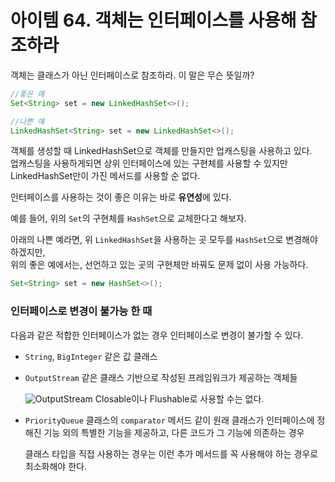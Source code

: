 # 아이템 64. 객체는 인터페이스를 사용해 참조하라

객체는 클래스가 아닌 인터페이스로 참조하라. 이 말은 무슨 뜻일까?

```Java
//좋은 예 
Set<String> set = new LinkedHashSet<>();

//나쁜 예
LinkedHashSet<String> set = new LinkedHashSet<>();
```

객체를 생성할 때 LinkedHashSet으로 객체를 만들지만 업캐스팅을 사용하고 있다. <br>
업캐스팅을 사용하게되면 상위 인터페이스에 있는 구현체를 사용할 수 있지만 LinkedHashSet만이 가진 메서드를 사용할 순 없다.

인터페이스를 사용하는 것이 좋은 이유는 바로 **유연성**에 있다.

예를 들어, 위의 `Set`의 구현체를 `HashSet`으로 교체한다고 해보자.

아래의 나쁜 예라면, 위 `LinkedHashSet`을 사용하는 곳 모두를 `HashSet`으로 변경해야 하겠지만, <br>
위의 좋은 예에서는, 선언하고 있는 곳의 구현체만 바꿔도 문제 없이 사용 가능하다.

```JAVA
Set<String> set = new HashSet<>();
```

### 인터페이스로 변경이 불가능 한 때

다음과 같은 적합한 인터페이스가 없는 경우 인터페이스로 변경이 불가할 수 있다.

* `String`, `BigInteger` 같은 값 클래스
* `OutputStream` 같은 클래스 기반으로 작성된 프레임워크가 제공하는 객체들

    ![OutputStream](https://img1.daumcdn.net/thumb/R1280x0/?scode=mtistory2&fname=https%3A%2F%2Fblog.kakaocdn.net%2Fdn%2Fb54kFK%2FbtqN8dXJMUA%2FfYebStLGQERm1U0VxyrYW1%2Fimg.png)
    Closable이나 Flushable로 사용할 수는 없다.
    
* `PriorityQueue` 클래스의 `comparator` 메서드 같이 원래 클래스가 인터페이스에 정해진 기능 외의 특별한 기능을 제공하고, 다른 코드가 그 기능에 의존하는 경우
    
    클래스 타입을 직접 사용하는 경우는 이런 추가 메서드를 꼭 사용해야 하는 경우로 최소화해야 한다.